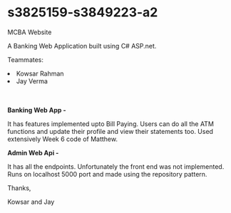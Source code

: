 # s3825159-s3849223-a2
MCBA Website

A Banking Web Application built using C# ASP.net. 

Teammates:

<li>Kowsar Rahman </li>
<li>Jay Verma </li><br><br>

<strong>Banking Web App -</strong>

It has features implemented upto Bill Paying. Users can do all the ATM functions and update their profile and view their statements too. Used extensively Week 6 code of Matthew. 

<strong>Admin Web Api -</strong> 

It has all the endpoints. Unfortunately the front end was not implemented. Runs on localhost 5000 port and made using the repository pattern.

Thanks,

Kowsar and Jay
